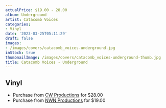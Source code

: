 ```yaml
---
actualPrice: $19.00 - 28.00
album: Underground
artist: Catacomb Voices
categories:
- Vinyl
date: '2023-03-25T05:11:29'
draft: false
images:
- /images/covers/catacomb_voices-underground.jpg
inStock: true
thumbnailImage: /images/covers/catacomb_voices-underground-thumb.jpg
title: Catacomb Voices - Underground
---
```


## Vinyl
* Purchase from [CW Productions](https://shop.cwproductions.net/products/catacomb-voices-underground-lp) for $28.00
* Purchase from [NWN Productions](http://shop.nwnprod.com/index.php?route=product/product&path=75&product_id=32639&sort=pd.name&order=ASC) for $19.00
